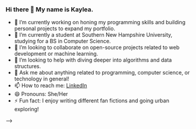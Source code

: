 ### Hi there 👋 My name is Kaylea.

- 🔭 I’m currently working on honing my programming skills and building personal projects to expand my portfolio.
- 🌱 I’m currently a student at Southern New Hampshire University, studying for a BS in Computer Science.
- 👯 I’m looking to collaborate on open-source projects related to web development or machine learning.
- 🤔 I’m looking to help with diving deeper into algorithms and data structures.
- 💬 Ask me about anything related to programming, computer science, or technology in general!
- 📫 How to reach me: [LinkedIn](http://www.linkedin.com/in/kayleamcarpenter)
- 😄 Pronouns: She/Her
- ⚡ Fun fact: I enjoy writing different fan fictions and going urban exploring!

-->
